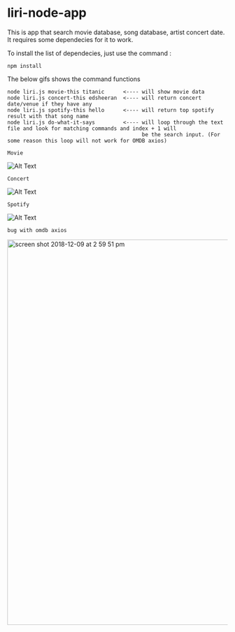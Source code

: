 # liri-node-app

This is app that search movie database, song database, artist concert date.
It requires some dependecies for it to work.

To install the list of dependecies, just use the command :

```
npm install

```

The below gifs shows the command functions
```
node liri.js movie-this titanic      <---- will show movie data
node liri.js concert-this edsheeran  <---- will return concert date/venue if they have any
node liri.js spotify-this hello      <---- will return top spotify result with that song name
node liri.js do-what-it-says         <---- will loop through the text file and look for matching commands and index + 1 will 
                                           be the search input. (For some reason this loop will not work for OMDB axios)
```
```
Movie
```
![Alt Text](https://media.giphy.com/media/3fiw0vH32fvTC8oanf/giphy.gif)

```
Concert
```
![Alt Text](https://media.giphy.com/media/2wYxICYqQ8hXXS09cR/giphy.gif)

```
Spotify
```
![Alt Text](https://media.giphy.com/media/2tPrxgWLUdxVB8kkqA/giphy.gif)

```
bug with omdb axios
```

<img width="882" alt="screen shot 2018-12-09 at 2 59 51 pm" src="https://user-images.githubusercontent.com/40869621/49702284-95315480-fbc4-11e8-855a-f240082822e9.png">






